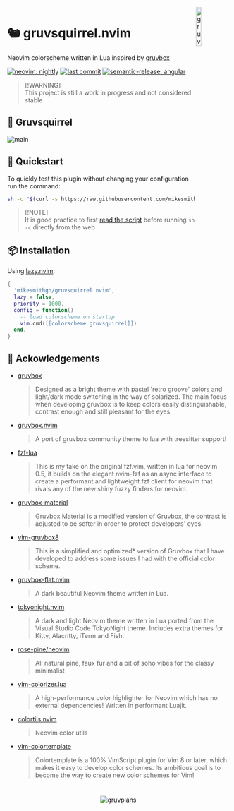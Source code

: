 <img src="https://user-images.githubusercontent.com/10135646/210930853-fc6e828a-d3fe-4a1c-83af-c24ec592b80b.png" alt="gruvsquirrel" style="width: 15%" align="right" />

# 🐿️ gruvsquirrel.nvim
Neovim colorscheme written in Lua inspired by [gruvbox](https://github.com/morhetz/gruvbox)

<!-- panvimdoc-ignore-start -->

[![neovim: nightly](https://img.shields.io/static/v1?style=for-the-badge&label=neovim&message=nightly&logo=neovim&labelColor=282828&logoColor=8faa80&color=414b32)](https://neovim.io/)
[![last commit](https://img.shields.io/github/last-commit/mikesmithgh/gruvsquirrel.nvim?style=for-the-badge&logo=git&labelColor=282828&logoColor=ff6961&color=ff6961)](https://github.com/mikesmithgh/gruvsquirrel/pulse)
[![semantic-release: angular](https://img.shields.io/static/v1?style=for-the-badge&label=semantic-release&message=angular&logo=semantic-release&labelColor=282828&logoColor=d8869b&color=8f3f71)](https://github.com/semantic-release/semantic-release)

<!-- panvimdoc-ignore-end -->

> [!WARNING]\
> This project is still a work in progress and not considered stable

<!-- panvimdoc-ignore-start -->

## 🪩 Gruvsquirrel
![main](https://raw.githubusercontent.com/wiki/mikesmithgh/gruvsquirrel.nvim/images/main.png)

<!-- panvimdoc-ignore-end -->

## 🏃 Quickstart

To quickly test this plugin without changing your configuration run the command:
```sh
sh -c "$(curl -s https://raw.githubusercontent.com/mikesmithgh/gruvsquirrel.nvim/main/scripts/mini.sh)"
```

> [!NOTE]\
> It is good practice to first
> [read the script](https://github.com/mikesmithgh/gruvsquirrel.nvim/blob/main/scripts/mini.sh)
> before running `sh -c` directly from the web

## 📦 Installation

Using [lazy.nvim](https://github.com/folke/lazy.nvim):

```lua
{
  'mikesmithgh/gruvsquirrel.nvim',
  lazy = false,
  priority = 1000,
  config = function()
    -- load colorscheme on startup
    vim.cmd([[colorscheme gruvsquirrel]])
  end,
}
```

## 🤝 Ackowledgements
- [gruvbox](https://github.com/morhetz/gruvbox) 
    > Designed as a bright theme with pastel 'retro groove' colors and light/dark mode switching in the way of solarized. The main focus when developing gruvbox is to keep colors easily distinguishable, contrast enough and still pleasant for the eyes.
- [gruvbox.nvim](https://github.com/ellisonleao/gruvbox.nvim) 
    > A port of gruvbox community theme to lua with treesitter support!
- [fzf-lua](https://github.com/ibhagwan/fzf-lua)
    > This is my take on the original fzf.vim, written in lua for neovim 0.5, it builds on the elegant nvim-fzf as an async interface to create a performant and lightweight fzf client for neovim that rivals any of the new shiny fuzzy finders for neovim.
- [gruvbox-material](https://github.com/sainnhe/gruvbox-material)
    > Gruvbox Material is a modified version of Gruvbox, the contrast is adjusted to be softer in order to protect developers' eyes.
- [vim-gruvbox8](https://github.com/lifepillar/vim-gruvbox8)
    > This is a simplified and optimized* version of Gruvbox that I have developed to address some issues I had with the official color scheme.
- [gruvbox-flat.nvim](https://github.com/eddyekofo94/gruvbox-flat.nvim)
    > A dark beautiful Neovim theme written in Lua. 
- [tokyonight.nvim](https://github.com/folke/tokyonight.nvim)
    > A dark and light Neovim theme written in Lua ported from the Visual Studio Code TokyoNight theme. Includes extra themes for Kitty, Alacritty, iTerm and Fish.
- [rose-pine/neovim](https://github.com/rose-pine/neovim)
    > All natural pine, faux fur and a bit of soho vibes for the classy minimalist
- [vim-colorizer.lua](https://github.com/norcalli/nvim-colorizer.lua)
    > A high-performance color highlighter for Neovim which has no external dependencies! Written in performant Luajit.
- [colortils.nvim](https://github.com/nvim-colortils/colortils.nvim)
    > Neovim color utils
- [vim-colortemplate](https://github.com/lifepillar/vim-colortemplate)
    > Colortemplate is a 100% VimScript plugin for Vim 8 or later, which makes it easy to develop color schemes. Its ambitious goal is to become the way to create new color schemes for Vim!
 
<!-- panvimdoc-ignore-start -->

#
<div align="center">
    <img src="https://raw.githubusercontent.com/wiki/mikesmithgh/gruvsquirrel.nvim/images/gruvplans.png" alt="gruvplans" />
</div>

<!-- panvimdoc-ignore-end -->

